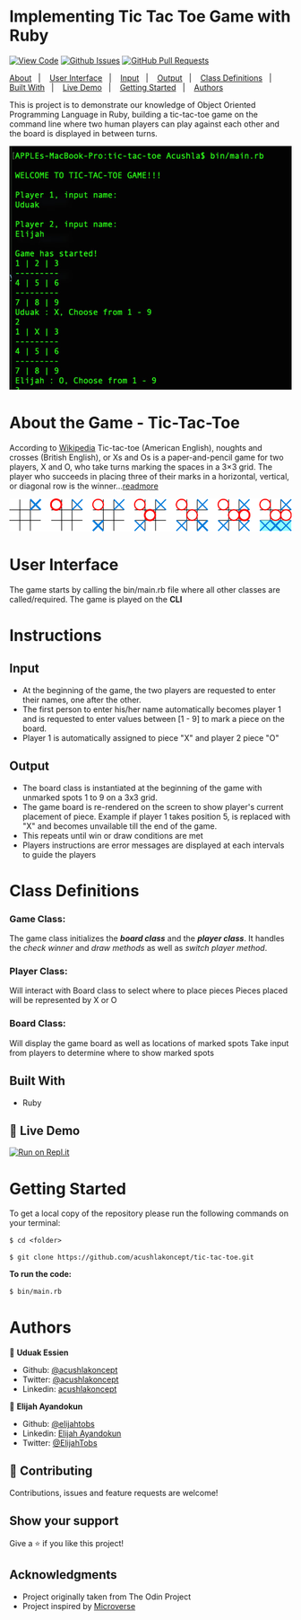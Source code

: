 # Implementing Tic Tac Toe Game with Ruby

[![View Code](https://img.shields.io/badge/View%20-Code-green)](https://github.com/acushlakoncept/tic-tac-toe)
[![Github Issues](https://img.shields.io/badge/GitHub-Issues-orange)](https://github.com/acushlakoncept/tic-tac-toe/issues)
[![GitHub Pull Requests](https://img.shields.io/badge/GitHub-Pull%20Requests-blue)](https://github.com/acushlakoncept/tic-tac-toe/pulls)

<a text-align="center" href="#about">About</a>&nbsp;&nbsp;&nbsp;|&nbsp;&nbsp;&nbsp;
<a href="#method">User Interface</a>&nbsp;&nbsp;&nbsp;|&nbsp;&nbsp;&nbsp;
<a href="#ins">Input</a>&nbsp;&nbsp;&nbsp;|&nbsp;&nbsp;&nbsp;
<a href="#with">Output</a>&nbsp;&nbsp;&nbsp;|&nbsp;&nbsp;&nbsp;
<a href="#ldl">Class Definitions</a>&nbsp;&nbsp;&nbsp;|&nbsp;&nbsp;&nbsp;
<a href="#ldl">Built With</a>&nbsp;&nbsp;&nbsp;|&nbsp;&nbsp;&nbsp;
<a href="#ldl">Live Demo</a>&nbsp;&nbsp;&nbsp;|&nbsp;&nbsp;&nbsp;
<a href="#ldl">Getting Started</a>&nbsp;&nbsp;&nbsp;|&nbsp;&nbsp;&nbsp;
<a href="#author">Authors</a>

This is project is to demonstrate our knowledge of Object Oriented Programming Language in Ruby, building a tic-tac-toe game on the command line where two human players can play against each other and the board is displayed in between turns.

![screenshot](./screenshot.jpg)

# About the Game - Tic-Tac-Toe

According to [Wikipedia](https://en.wikipedia.org/wiki/Tic-tac-toe#:~:text=Tic%2Dtac%2Dtoe%20American,diagonal%20row%20is%20the%20winner.) Tic-tac-toe (American English), noughts and crosses (British English), or Xs and Os is a paper-and-pencil game for two players, X and O, who take turns marking the spaces in a 3×3 grid. The player who succeeds in placing three of their marks in a horizontal, vertical, or diagonal row is the winner...[readmore](https://en.wikipedia.org/wiki/Tic-tac-toe#:~:text=Tic%2Dtac%2Dtoe%20American,diagonal%20row%20is%20the%20winner.)

![screenshot](./tic-tac-toe.png)

# User Interface
The game starts by calling the bin/main.rb file where all other classes are called/required. The game is played on the **CLI**

# Instructions

## Input
- At the beginning of the game, the two players are requested to enter their names, one after the other.
- The first person to enter his/her name automatically becomes player 1 and is requested to enter values 
between [1 - 9] to mark a piece on the board.
- Player 1 is automatically assigned to piece "X" and player 2 piece "O"


## Output
- The board class is instantiated at the beginning of the game with unmarked spots 1 to 9 on a 3x3 grid.
- The game board is re-rendered on the screen to show player's current placement of piece. Example if 
  player 1 takes position 5, is replaced with "X" and becomes unvailable till the end of the game.
- This repeats until win or draw conditions are met
- Players instructions are error messages are displayed at each intervals to guide the players


# Class Definitions

### **Game Class**:
The game class initializes the **_board class_** and the **_player class_**. It handles the _check winner_ and _draw methods_ as well as _switch player method_.

### **Player Class**:
Will interact with Board class to select where to place pieces
Pieces placed will be represented by X or O

### **Board Class**:
Will display the game board as well as locations of marked spots
Take input from players to determine where to show marked spots


## Built With

- Ruby

## 🔴 Live Demo <a name = "ldl"></a>


[![Run on Repl.it](https://repl.it/badge/github/acushlakoncept/tic-tac-toe)](https://repl.it/@Acushla/tic-tac-toe)


# Getting Started

To get a local copy of the repository please run the following commands on your terminal:

```
$ cd <folder>
```

```
$ git clone https://github.com/acushlakoncept/tic-tac-toe.git
```

**To run the code:** 

~~~bash
$ bin/main.rb
~~~


# Authors

👤 **Uduak Essien**

- Github: [@acushlakoncept](https://github.com/acushlakoncept/)
- Twitter: [@acushlakoncept](https://twitter.com/acushlakoncept)
- Linkedin: [acushlakoncept](https://www.linkedin.com/in/acushlakoncept/)

👤 **Elijah Ayandokun**

- Github: [@elijahtobs](https://github.com/elijahtobs)
- Linkedin: [Elijah Ayandokun](https://www.linkedin.com/in/ayandokunelijah/)
- Twitter: [@ElijahTobs](https://twitter.com/ElijahTobs)

## 🤝 Contributing

Contributions, issues and feature requests are welcome!

## Show your support

Give a ⭐️ if you like this project!

## Acknowledgments

- Project originally taken from The Odin Project
- Project inspired by [Microverse](https://www.microverse.org)
